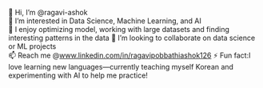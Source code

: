👋 Hi, I’m @ragavi-ashok  
👀 I’m interested in Data Science, Machine Learning, and AI  
🌱 I enjoy optimizing model, working with large datasets and finding interesting patterns in the data
💞️ I’m looking to collaborate on data science or ML projects  
📫 Reach me @www.linkedin.com/in/ragavipobbathiashok126
⚡ Fun fact:I love learning new languages—currently teaching myself Korean and experimenting with AI to help me practice!

<!---
ragavi-ashok/ragavi-ashok is a ✨ special ✨ repository because its `README.md` (this file) appears on your GitHub profile.
You can click the Preview link to take a look at your changes.
--->
